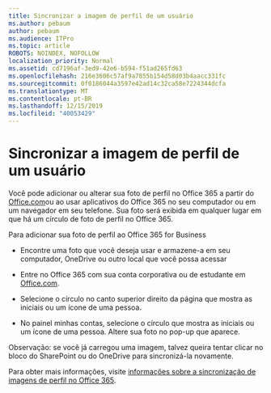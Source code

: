 ```yaml
---
title: Sincronizar a imagem de perfil de um usuário
ms.author: pebaum
author: pebaum
ms.audience: ITPro
ms.topic: article
ROBOTS: NOINDEX, NOFOLLOW
localization_priority: Normal
ms.assetid: cd7196af-3ed9-42e6-b594-f51ad265fd63
ms.openlocfilehash: 216e3606c57af9a7855b154d58d03b4aacc331fc
ms.sourcegitcommit: 0f0186044a3597e42ad14c32ca58e7224344dcfa
ms.translationtype: MT
ms.contentlocale: pt-BR
ms.lasthandoff: 12/15/2019
ms.locfileid: "40053429"
---
```

# <a name="sync-a-users-profile-picture"></a>Sincronizar a imagem de perfil de um usuário

Você pode adicionar ou alterar sua foto de perfil no Office 365 a partir do [Office.com](http://www.office.com)ou ao usar aplicativos do Office 365 no seu computador ou em um navegador em seu telefone. Sua foto será exibida em qualquer lugar em que há um círculo de foto de perfil no Office 365.

Para adicionar sua foto de perfil ao Office 365 for Business

- Encontre uma foto que você deseja usar e armazene-a em seu computador, OneDrive ou outro local que você possa acessar

- Entre no Office 365 com sua conta corporativa ou de estudante em [Office.com](http://www.office.com).

- Selecione o círculo no canto superior direito da página que mostra as iniciais ou um ícone de uma pessoa.

- No painel minhas contas, selecione o círculo que mostra as iniciais ou um ícone de uma pessoa. Altere sua foto no pop-up que aparece.

Observação: se você já carregou uma imagem, talvez queira tentar clicar no bloco do SharePoint ou do OneDrive para sincronizá-la novamente.

Para obter mais informações, visite [informações sobre a sincronização de imagens de perfil no Office 365](https://support.office.com/article/information-about-profile-picture-synchronization-in-office-365-20594d76-d054-4af4-a660-401133e3d48a).
